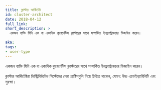 ```yaml
---
title: ক্লাস্টার আর্কিটেক্ট
id: cluster-architect
date: 2018-04-12
full_link: 
short_description: >
  একজন ব্যক্তি যিনি এক বা একাধিক কুবের্নেটিস ক্লাস্টারের সাথে সম্পর্কিত ইনফ্রাস্ট্রাকচার ডিজাইন করেন।

aka: 
tags:
- user-type
---
```

একজন ব্যক্তি যিনি এক বা একাধিক কুবের্নেটিস ক্লাস্টারের সাথে সম্পর্কিত ইনফ্রাস্ট্রাকচার ডিজাইন করেন।

<!--more--> 

ক্লাস্টার আর্কিটেক্টরা ডিস্ট্রিবিউটেড সিস্টেমের সেরা প্রাক্টিসগুলি নিয়ে চিন্তিত থাকেন, যেমন&#58; উচ্চ এভেইল্যাবিলিটি এবং সুরক্ষা।
